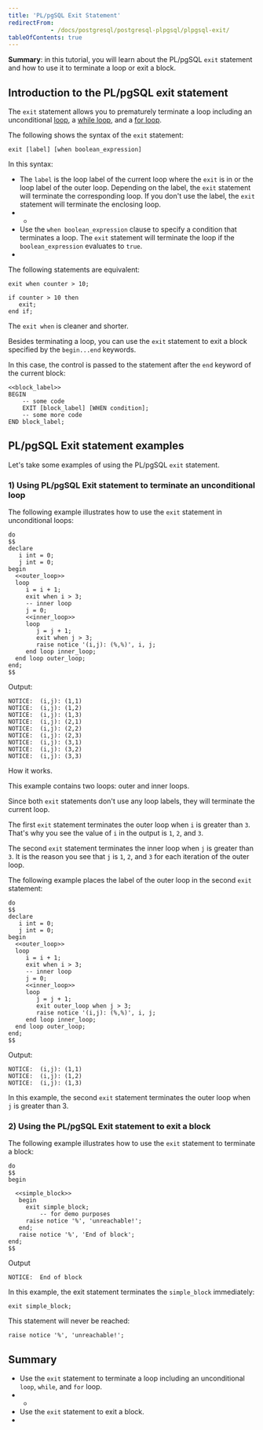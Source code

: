 ```yaml
---
title: 'PL/pgSQL Exit Statement'
redirectFrom: 
            - /docs/postgresql/postgresql-plpgsql/plpgsql-exit/
tableOfContents: true
---
```


**Summary**: in this tutorial, you will learn about the PL/pgSQL `exit` statement and how to use it to terminate a loop or exit a block.



## Introduction to the PL/pgSQL exit statement



The `exit` statement allows you to prematurely terminate a loop including an unconditional [loop](https://www.postgresqltutorial.com/postgresql-plpgsql/plpgsql-loop-statements/), a [while loop](https://www.postgresqltutorial.com/plpgsql-while-loop/), and a [for loop](https://www.postgresqltutorial.com/postgresql-plpgsql/plpgsql-for-loop/).



The following shows the syntax of the `exit` statement:



```
exit [label] [when boolean_expression]
```



In this syntax:



- The `label` is the loop label of the current loop where the `exit` is in or the loop label of the outer loop. Depending on the label, the `exit` statement will terminate the corresponding loop. If you don't use the label, the `exit` statement will terminate the enclosing loop.
- -
- Use the `when boolean_expression` clause to specify a condition that terminates a loop. The `exit` statement will terminate the loop if the `boolean_expression` evaluates to `true`.
- 


The following statements are equivalent:



```
exit when counter > 10;
```



```
if counter > 10 then
   exit;
end if;
```



The `exit when` is cleaner and shorter.



Besides terminating a loop, you can use the `exit` statement to exit a block specified by the `begin...end` keywords.



In this case, the control is passed to the statement after the `end` keyword of the current block:



```
<<block_label>>
BEGIN
    -- some code
    EXIT [block_label] [WHEN condition];
    -- some more code
END block_label;
```



## PL/pgSQL Exit statement examples



Let's take some examples of using the PL/pgSQL `exit` statement.



### 1) Using PL/pgSQL Exit statement to terminate an unconditional loop



The following example illustrates how to use the `exit` statement in unconditional loops:



```
do
$$
declare
   i int = 0;
   j int = 0;
begin
  <<outer_loop>>
  loop
     i = i + 1;
     exit when i > 3;
	 -- inner loop
	 j = 0;
     <<inner_loop>>
     loop
		j = j + 1;
		exit when j > 3;
		raise notice '(i,j): (%,%)', i, j;
	 end loop inner_loop;
  end loop outer_loop;
end;
$$
```



Output:



```
NOTICE:  (i,j): (1,1)
NOTICE:  (i,j): (1,2)
NOTICE:  (i,j): (1,3)
NOTICE:  (i,j): (2,1)
NOTICE:  (i,j): (2,2)
NOTICE:  (i,j): (2,3)
NOTICE:  (i,j): (3,1)
NOTICE:  (i,j): (3,2)
NOTICE:  (i,j): (3,3)
```



How it works.



This example contains two loops: outer and inner loops.



Since both `exit` statements don't use any loop labels, they will terminate the current loop.



The first `exit` statement terminates the outer loop when `i` is greater than `3`. That's why you see the value of `i` in the output is `1`, `2`, and `3`.



The second `exit` statement terminates the inner loop when `j` is greater than `3`. It is the reason you see that `j` is `1`, `2`, and `3` for each iteration of the outer loop.



The following example places the label of the outer loop in the second `exit` statement:



```
do
$$
declare
   i int = 0;
   j int = 0;
begin
  <<outer_loop>>
  loop
     i = i + 1;
     exit when i > 3;
	 -- inner loop
	 j = 0;
     <<inner_loop>>
     loop
		j = j + 1;
		exit outer_loop when j > 3;
		raise notice '(i,j): (%,%)', i, j;
	 end loop inner_loop;
  end loop outer_loop;
end;
$$
```



Output:



```
NOTICE:  (i,j): (1,1)
NOTICE:  (i,j): (1,2)
NOTICE:  (i,j): (1,3)
```



In this example, the second `exit` statement terminates the outer loop when `j` is greater than 3.



### 2) Using the PL/pgSQL Exit statement to exit a block



The following example illustrates how to use the `exit` statement to terminate a block:



```
do
$$
begin

  <<simple_block>>
   begin
  	 exit simple_block;
         -- for demo purposes
	 raise notice '%', 'unreachable!';
   end;
   raise notice '%', 'End of block';
end;
$$
```



Output



```
NOTICE:  End of block
```



In this example, the exit statement terminates the `simple_block` immediately:



```
exit simple_block;
```



This statement will never be reached:



```
raise notice '%', 'unreachable!';
```



## Summary



- Use the `exit` statement to terminate a loop including an unconditional `loop`, `while`, and `for` loop.
- -
- Use the `exit` statement to exit a block.
- 
